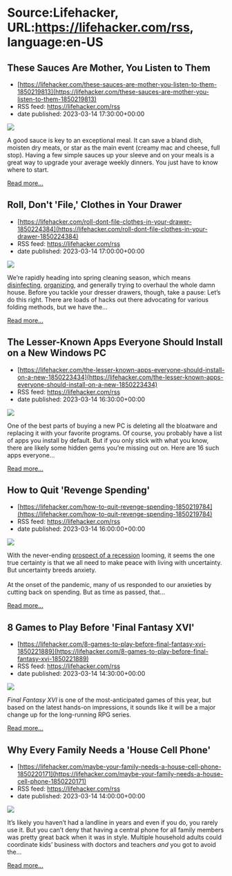# Source:Lifehacker, URL:https://lifehacker.com/rss, language:en-US

## These Sauces Are Mother, You Listen to Them
 - [https://lifehacker.com/these-sauces-are-mother-you-listen-to-them-1850219813](https://lifehacker.com/these-sauces-are-mother-you-listen-to-them-1850219813)
 - RSS feed: https://lifehacker.com/rss
 - date published: 2023-03-14 17:30:00+00:00

<img class="type:primaryImage" src="https://i.kinja-img.com/gawker-media/image/upload/s--vGffOeD0--/c_fit,fl_progressive,q_80,w_636/9418459455c7762675e2bea1922db51d.jpg" /><p>A good sauce is key to an exceptional meal. It can save a bland dish,  moisten dry meats, or star as the main event (creamy mac and cheese, full stop). Having a few simple sauces up your sleeve and on your meals is a great way to upgrade your average weekly dinners. You just have to know where to start. </p><p><a href="https://lifehacker.com/these-sauces-are-mother-you-listen-to-them-1850219813">Read more...</a></p>

## Roll, Don't 'File,' Clothes in Your Drawer
 - [https://lifehacker.com/roll-dont-file-clothes-in-your-drawer-1850224384](https://lifehacker.com/roll-dont-file-clothes-in-your-drawer-1850224384)
 - RSS feed: https://lifehacker.com/rss
 - date published: 2023-03-14 17:00:00+00:00

<img class="type:primaryImage" src="https://i.kinja-img.com/gawker-media/image/upload/s--z-KPNwpF--/c_fit,fl_progressive,q_80,w_636/8702f3a96dd3c78ff056de1d9420c2b2.jpg" /><p>We’re rapidly heading into spring cleaning season, which means <a href="https://lifehacker.com/when-and-how-to-disinfect-your-carpet-1850197247">disinfecting</a>, <a href="https://lifehacker.com/the-best-apps-to-help-you-clean-your-home-1850164086">organizing</a>, and generally trying to overhaul the whole damn house. Before you tackle your dresser drawers, though, take a pause: Let’s do this right. There are loads of hacks out there advocating for various folding methods, but we have the…</p><p><a href="https://lifehacker.com/roll-dont-file-clothes-in-your-drawer-1850224384">Read more...</a></p>

## The Lesser-Known Apps Everyone Should Install on a New Windows PC
 - [https://lifehacker.com/the-lesser-known-apps-everyone-should-install-on-a-new-1850223434](https://lifehacker.com/the-lesser-known-apps-everyone-should-install-on-a-new-1850223434)
 - RSS feed: https://lifehacker.com/rss
 - date published: 2023-03-14 16:30:00+00:00

<img class="type:primaryImage" src="https://i.kinja-img.com/gawker-media/image/upload/s--vtZMyAwH--/c_fit,fl_progressive,q_80,w_636/54deec5734c1585f1c82bb48bbc31d2c.jpg" /><p>One of the best parts of buying a new PC is deleting all the bloatware and replacing it with your favorite programs. Of course, you probably have a list of apps you install by default. But if you only stick with what you know, there are likely some hidden gems you’re missing out on. Here are 16 such apps everyone…</p><p><a href="https://lifehacker.com/the-lesser-known-apps-everyone-should-install-on-a-new-1850223434">Read more...</a></p>

## How to Quit 'Revenge Spending'
 - [https://lifehacker.com/how-to-quit-revenge-spending-1850219784](https://lifehacker.com/how-to-quit-revenge-spending-1850219784)
 - RSS feed: https://lifehacker.com/rss
 - date published: 2023-03-14 16:00:00+00:00

<img class="type:primaryImage" src="https://i.kinja-img.com/gawker-media/image/upload/s--jGuYqIAY--/c_fit,fl_progressive,q_80,w_636/bac46c68285ee100a2794c79913f082f.jpg" /><p>With the never-ending <a href="https://lifehacker.com/what-you-should-do-now-to-prepare-for-a-recession-1849129353">prospect of a recession</a> looming, it seems  the one true certainty is that we all need to make peace with living with uncertainty. But uncertainty breeds anxiety. <br /><br />At the onset of the pandemic, many of us responded to our anxieties by cutting back on spending. But as time as passed, that…</p><p><a href="https://lifehacker.com/how-to-quit-revenge-spending-1850219784">Read more...</a></p>

## 8 Games to Play Before 'Final Fantasy XVI'
 - [https://lifehacker.com/8-games-to-play-before-final-fantasy-xvi-1850221889](https://lifehacker.com/8-games-to-play-before-final-fantasy-xvi-1850221889)
 - RSS feed: https://lifehacker.com/rss
 - date published: 2023-03-14 14:30:00+00:00

<img class="type:primaryImage" src="https://i.kinja-img.com/gawker-media/image/upload/s--4xaKenFs--/c_fit,fl_progressive,q_80,w_636/7191df3634eb8c920561e5e4566e3aa3.jpg" /><p><em>Final Fantasy XVI </em>is one of the most-anticipated games of this year, but based on the latest hands-on impressions, it sounds like it will be a major change up for the long-running RPG series.<br /></p><p><a href="https://lifehacker.com/8-games-to-play-before-final-fantasy-xvi-1850221889">Read more...</a></p>

## Why Every Family Needs a 'House Cell Phone'
 - [https://lifehacker.com/maybe-your-family-needs-a-house-cell-phone-1850220171](https://lifehacker.com/maybe-your-family-needs-a-house-cell-phone-1850220171)
 - RSS feed: https://lifehacker.com/rss
 - date published: 2023-03-14 14:00:00+00:00

<img class="type:primaryImage" src="https://i.kinja-img.com/gawker-media/image/upload/s--tMebjQe1--/c_fit,fl_progressive,q_80,w_636/5dec8cc3b051d31549d1afb62fb2ba35.jpg" /><p>It’s likely you haven’t had a landline in years and even if you do, you rarely use it. But you can’t deny that having a central phone for all family members was pretty great back when it was in style. Multiple household adults could coordinate kids’ business with doctors and teachers <em>and</em> you got to avoid the…</p><p><a href="https://lifehacker.com/maybe-your-family-needs-a-house-cell-phone-1850220171">Read more...</a></p>

